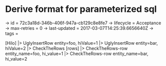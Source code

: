 # Derive format for parameterized sql

-> id = 72c3a18d-346b-406f-947a-cb129c8e8fe7
-> lifecycle = Acceptance
-> max-retries = 0
-> last-updated = 2017-03-07T14:25:39.6656640Z
-> tags = 

[Hilo]
|> UglyInsertRow entity=foo, hiValue=1
|> UglyInsertRow entity=bar, hiValue=2
|> CheckTheRows
    [rows]
    |> CheckTheRows-row entity_name=foo, hi_value=1
    |> CheckTheRows-row entity_name=bar, hi_value=2

~~~
